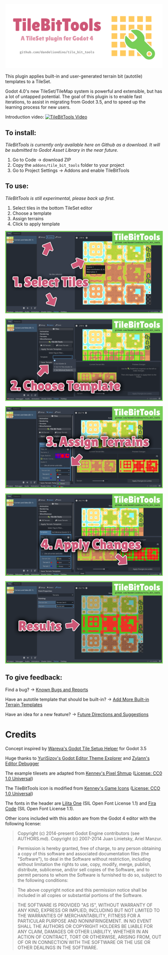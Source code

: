 ![TileBitTools: A Godot 4 TileSet editor plugin](https://github.com/dandeliondino/tile_bit_tools/blob/0.1.1/assets/header.png)

This plugin applies built-in and user-generated terrain bit (autotile) templates to a TileSet.

Godot 4.0's new TileSet/TileMap system is powerful and extensible, but has a lot of untapped potential. The goal of this plugin is to enable fast iterations, to assist in migrating from Godot 3.5, and to speed up the learning process for new users.

Introduction video:
[![TileBitTools Video](http://img.youtube.com/vi/t3BHoKArXlA/0.jpg)](http://www.youtube.com/watch?v=t3BHoKArXlA)


## To install:
*TileBitTools is currently only available here on Github as a download. It will be submitted to Godot Asset Library in the near future.*
1. Go to Code -> download ZIP
2. Copy the `addons/tile_bit_tools` folder to your project
3. Go to Project Settings -> Addons and enable TileBitTools

## To use:
*TileBitTools is still experimental, please back up first.*
1. Select tiles in the bottom TileSet editor
2. Choose a template
3. Assign terrains
4. Click to apply template

![1. Select tiles](https://github.com/dandeliondino/tile_bit_tools/blob/0.1.1/assets/tutorial_screenshot_01.png)

![2. Choose template](https://github.com/dandeliondino/tile_bit_tools/blob/0.1.1/assets/tutorial_screenshot_02.png)

![3. Assign terrains](https://github.com/dandeliondino/tile_bit_tools/blob/0.1.1/assets/tutorial_screenshot_03.png)

![4. Apply template](https://github.com/dandeliondino/tile_bit_tools/blob/0.1.1/assets/tutorial_screenshot_04.png)

![Results](https://github.com/dandeliondino/tile_bit_tools/blob/0.1.1/assets/tutorial_screenshot_05.png)

## To give feedback:
Find a bug? -> [Known Bugs and Reports](https://github.com/dandeliondino/tile_bit_tools/issues/2)

Have an autotile template that should be built-in? -> [Add More Built-in Terrain Templates](https://github.com/dandeliondino/tile_bit_tools/issues/4)

Have an idea for a new feature? -> [Future Directions and Suggestions](https://github.com/dandeliondino/tile_bit_tools/issues/3)


# Credits
Concept inspired by [Wareya's Godot Tile Setup Helper](https://github.com/wareya/godot-tile-setup-helper) for Godot 3.5

Huge thanks to [YuriSizov's Godot Editor Theme Explorer](https://github.com/YuriSizov/godot-editor-theme-explorer) and [Zylann's Editor Debugger](https://github.com/Zylann/godot_editor_debugger_plugin)

The example tilesets are adapted from [Kenney's Pixel Shmup](https://www.kenney.nl/assets/pixel-shmup) ([License: CC0 1.0 Universal](https://creativecommons.org/publicdomain/zero/1.0/))

The TileBitTools icon is modified from [Kenney's Game Icons](https://www.kenney.nl/assets/game-icons) ([License: CCO 1.0 Universal](https://creativecommons.org/publicdomain/zero/1.0/))

The fonts in the header are [Lilita One](https://fonts.google.com/specimen/Lilita+One) (SIL Open Font License 1.1) and [Fira Code](https://github.com/tonsky/FiraCode) (SIL Open Font License 1.1).

Other icons included with this addon are from the Godot 4 editor with the following license:
>Copyright (c) 2014-present Godot Engine contributors (see AUTHORS.md).
>Copyright (c) 2007-2014 Juan Linietsky, Ariel Manzur.

>Permission is hereby granted, free of charge, to any person obtaining a copy
of this software and associated documentation files (the "Software"), to deal
in the Software without restriction, including without limitation the rights
to use, copy, modify, merge, publish, distribute, sublicense, and/or sell
copies of the Software, and to permit persons to whom the Software is
furnished to do so, subject to the following conditions:

>The above copyright notice and this permission notice shall be included in all
copies or substantial portions of the Software.

>THE SOFTWARE IS PROVIDED "AS IS", WITHOUT WARRANTY OF ANY KIND, EXPRESS OR
IMPLIED, INCLUDING BUT NOT LIMITED TO THE WARRANTIES OF MERCHANTABILITY,
FITNESS FOR A PARTICULAR PURPOSE AND NONINFRINGEMENT. IN NO EVENT SHALL THE
AUTHORS OR COPYRIGHT HOLDERS BE LIABLE FOR ANY CLAIM, DAMAGES OR OTHER
LIABILITY, WHETHER IN AN ACTION OF CONTRACT, TORT OR OTHERWISE, ARISING FROM,
OUT OF OR IN CONNECTION WITH THE SOFTWARE OR THE USE OR OTHER DEALINGS IN THE
SOFTWARE.
